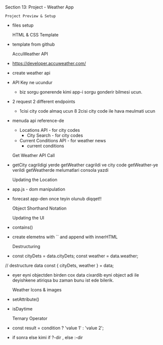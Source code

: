 Section 13: Project - Weather App
    
    
    Project Preview & Setup

* files setup


    HTML & CSS Template

* template from github
    
    
    AccuWeather API

* https://developer.accuweather.com/
* create weather api 
* API Key ne ucundur 
    * biz sorgu gonerende kimi app-i sorgu gonderir bilmesi ucun.
    
* 2 request 2 different endpoints 
    * 1cisi city code almaq ucun 
    8 2cisi city code ile hava meulmati ucun 
* menuda api reference-de 
    * Locations API - for city codes 
        * City Search - for city codes
    * Current Conditions API - for weather news
        * current conditions
    
    
    Get Weather API Call

* getCity cagrildigi yerde getWeather cagrildi
ve city code getWeather-ye verildi getWeatherde 
  melumatlari consola yazdi
    
    
    Updating the Location

* app.js - dom manipulation
* forecast app-den once teyin olunub diqqet!!
         
    
    Object Shorthand Notation
    
    
    Updating the UI

* contains()
* create elemetns with `` and append with innerHTML
    
    
    Destructuring

*  const cityDets = data.cityDets;
   const weather = data.weather;

  // destructure data
  const { cityDets, weather } = data;

* eyer eyni objectden birden cox data cixardib eyni object adi ile deyishkene
atiriqsa bu zaman bunu ist ede bilerik.
    
    
    Weather Icons & images

* setAttribute()
* isDaytime
         
    
    Ternary Operator

* const result = condition ? 'value 1' : 'value 2'; 
* if  sonra else kimi if ?-dir , else :-dir
